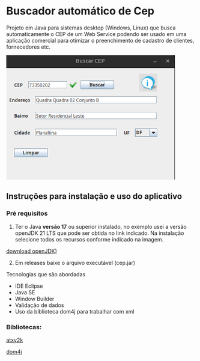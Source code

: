 # Buscador automático de Cep
Projeto em Java para sistemas desktop (Windows, Linux) que  busca automaticamente o CEP de um Web Service podendo ser usado em uma aplicação comercial para otimizar o preenchimento de cadastro de clientes, fornecedores etc.

![cep](https://github.com/RicardoZell/buscarCep/blob/main/cep/BuscadorCep/src/img/buscacep.png)

## Instruções para instalação e uso do aplicativo
### Pré requisitos
1) Ter o Java **versão 17** ou superior instalado, no exemplo usei a versão openJDK 21 LTS que pode ser obtida no link indicado. Na instalação selecione todos os recursos conforme indicado na imagem.

[download openJDK)](https://adoptium.net/)

2) Em releases baixe o arquivo executável (cep.jar) 

Tecnologias que são abordadas
- IDE Eclipse
- Java SE
- Window Builder
- Validação de dados
- Uso da biblioteca dom4j para trabalhar com xml

### Bibliotecas:
[atxy2k](http://atxy2k.github.io/RestrictedTextField/)

[dom4j](https://dom4j.github.io/)
